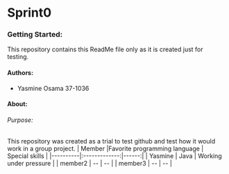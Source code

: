 # Sprint0
### Getting Started:
This repository contains this ReadMe file only as it is created just for testing.
#### Authors:
  - Yasmine Osama  37-1036
#### About:
###### Purpose:
This repository was created as a trial to test github and test how it would work
in a group project.
| Member    |Favorite programming language |  Special skills |
|----------|:-------------:|------:|
| Yasmine |  Java | Working under pressure |
| member2 |    --   |   -- |
| member3 | -- |    -- |